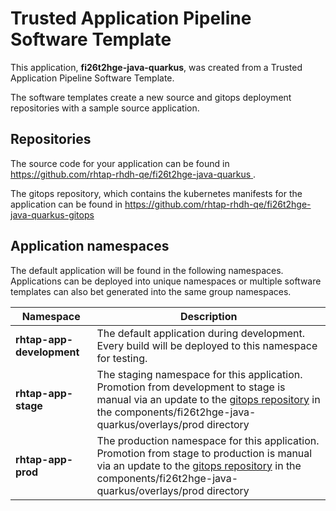 # Trusted Application Pipeline Software Template

This application, **fi26t2hge-java-quarkus**, was created from a Trusted Application Pipeline Software Template.

The software templates create a new source and gitops deployment repositories with a sample source application. 

## Repositories

The source code for your application can be found in [https://github.com/rhtap-rhdh-qe/fi26t2hge-java-quarkus ](https://github.com/rhtap-rhdh-qe/fi26t2hge-java-quarkus ).
 
The gitops repository, which contains the kubernetes manifests for the application can be found in 
[https://github.com/rhtap-rhdh-qe/fi26t2hge-java-quarkus-gitops ](https://github.com/rhtap-rhdh-qe/fi26t2hge-java-quarkus-gitops ) 

## Application namespaces 

The default application will be found in the following namespaces. Applications can be deployed into unique namespaces or multiple software templates can also bet generated into the same group namespaces.  

|  Namespace   |  Description   |  
| -------- | -------- |   
| **rhtap-app-development** | The default application during development. Every build will be deployed to this namespace for testing. | 
| **rhtap-app-stage** | The staging namespace for this application. Promotion from development to stage is manual via an update to the [gitops repository](https://github.com/rhtap-rhdh-qe/fi26t2hge-java-quarkus-gitops ) in the components/fi26t2hge-java-quarkus/overlays/prod directory |  
| **rhtap-app-prod** | The production namespace for this application. Promotion from stage to production is manual via an update to the [gitops repository](https://github.com/rhtap-rhdh-qe/fi26t2hge-java-quarkus-gitops ) in the components/fi26t2hge-java-quarkus/overlays/prod directory | 